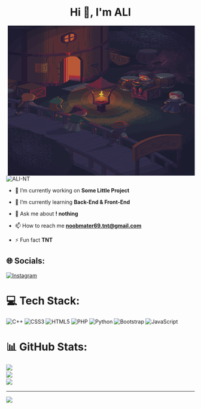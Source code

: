 <h1 align="center">Hi 👋, I'm ALI</h1>

<img align="right" alt="Coding" width="500px" height="400px" src="./giphy.webp">
<p align="left"> <img src="https://komarev.com/ghpvc/?username=ALI-NT&label=Profile%20views&color=0e75b6&style=flat" alt="ALI-NT" ></p>

- 🔭 I’m currently working on **Some Little Project**

- 🌱 I’m currently learning **Back-End & Front-End**

- 💬 Ask me about **! nothing**

- 📫 How to reach me **noobmater69.tnt@gmail.com**

- ⚡ Fun fact **TNT**

## 🌐 Socials:
[![Instagram](https://img.shields.io/badge/Instagram-%23E4405F.svg?logo=Instagram&logoColor=white)](https://instagram.com/ali.nt__) 

# 💻 Tech Stack:
![C++](https://img.shields.io/badge/c++-%2300599C.svg?style=for-the-badge&logo=c%2B%2B&logoColor=white) ![CSS3](https://img.shields.io/badge/css3-%231572B6.svg?style=for-the-badge&logo=css3&logoColor=white) ![HTML5](https://img.shields.io/badge/html5-%23E34F26.svg?style=for-the-badge&logo=html5&logoColor=white) ![PHP](https://img.shields.io/badge/php-%23777BB4.svg?style=for-the-badge&logo=php&logoColor=white) ![Python](https://img.shields.io/badge/python-3670A0?style=for-the-badge&logo=python&logoColor=ffdd54) ![Bootstrap](https://img.shields.io/badge/bootstrap-%238511FA.svg?style=for-the-badge&logo=bootstrap&logoColor=white) ![JavaScript](https://img.shields.io/badge/javascript-%23323330.svg?style=for-the-badge&logo=javascript&logoColor=%23F7DF1E)
# 📊 GitHub Stats:
![](https://github-readme-stats.vercel.app/api?username=ALI-NT&theme=dark&hide_border=false&include_all_commits=true&count_private=true)<br/>
![](https://github-readme-streak-stats.herokuapp.com/?user=ALI-NT&theme=dark&hide_border=false)<br/>
![](https://github-readme-stats.vercel.app/api/top-langs/?username=ALI-NT&theme=dark&hide_border=false&include_all_commits=true&count_private=true&layout=compact)

---
[![](https://visitcount.itsvg.in/api?id=ALI-NT&icon=0&color=0)](https://visitcount.itsvg.in)

